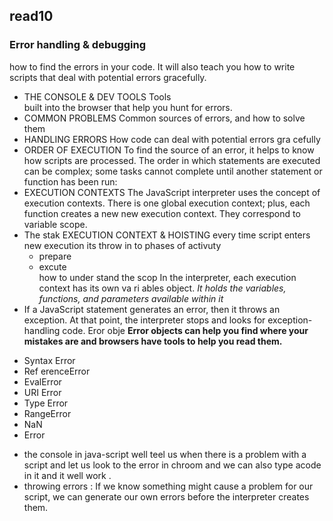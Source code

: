 ## read10
### Error handling & debugging 
how to find the errors in your code. It will also teach you how to write scripts that deal with potential errors gracefully.
* THE CONSOLE & DEV TOOLS Tools  
   built into the browser that help you hunt for errors.
* COMMON PROBLEMS
Common sources of errors, and how to solve them
 * HANDLING ERRORS How code can deal with potential errors gra cefully
 * ORDER OF EXECUTION 
 To find the source of an error, it helps to know how scripts are processed. 
 The order in which statements are executed can be complex; some tasks cannot complete until another statement or function has been run:
* EXECUTION CONTEXTS 
  The JavaScript interpreter uses the concept of execution contexts. 
  There is one global execution context; plus, each function creates a new new execution context. They correspond to variable scope.
* The stak
  EXECUTION CONTEXT & HOISTING
  every time script enters new execution its throw in to phases of activuty
  * prepare 
  * excute  
  how to under stand the scop 
  In the interpreter, each execution context has its own va ri ables object.
*It holds the variables, functions, and parameters available within it*
* If a JavaScript statement generates an error, then it throws an exception. At that point, the interpreter stops and looks for exception-handling code.
Eror obje
**Error objects can help you find where your mistakes are and browsers have tools to help you read them.**
- Syntax Error
- Ref erenceError
- EvalError
- URI Error
- Type Error
- RangeError
- NaN
- Error
* the console in java-script well teel us when there is a problem with a script and let us look to the error in chroom and we can also type acode in it and it well work .
* throwing errors : If we know something might cause a problem for our script, we can generate our own errors before the interpreter creates them. 

